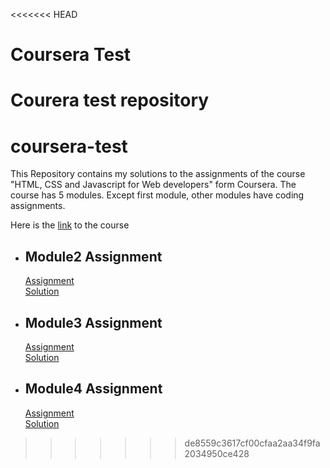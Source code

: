 <<<<<<< HEAD
# Coursera Test
Courera test repository
=======
# coursera-test
This Repository contains my solutions to the assignments of the course "HTML, CSS and Javascript for Web developers" form Coursera. 
The course has 5 modules. Except first module, other modules have coding assignments.

<div>Here is the <a href = "https://www.coursera.org/learn/html-css-javascript-for-web-developers" target="blank">link</a> to the course</div>

<ul>
  <li>
    <h2>Module2 Assignment</h2>
    <div><a href = "https://github.com/jhu-ep-coursera/fullstack-course4/blob/master/assignments/assignment2/Assignment-2.md" target = "_blank">Assignment</a></div>
    <div><a href = "https://akhildasari301.github.io/coursera-test/module2_solution/index.html" target = "_blank">Solution</a></div>
  </li>
  <li>
    <h2>Module3 Assignment</h2>
    <div><a href = "https://github.com/jhu-ep-coursera/fullstack-course4/blob/master/assignments/assignment3/Assignment-3.md" target = "_blank">Assignment</a></div>
    <div><a href = "https://akhildasari301.github.io/coursera-test/module3_solution/index.html" target = "_blank">Solution</a></div>
  </li>
  <li>
    <h2>Module4 Assignment</h2>
    <div><a href = "https://github.com/jhu-ep-coursera/fullstack-course4/blob/master/assignments/assignment4/Assignment-4.md" target = "_blank">Assignment</a></div>
    <div><a href = "https://akhildasari301.github.io/coursera-test/module4_solution/harder/index.html" target = "_blank">Solution</a></div>
  </li>
  
</ul>


>>>>>>> de8559c3617cf00cfaa2aa34f9fa2034950ce428
